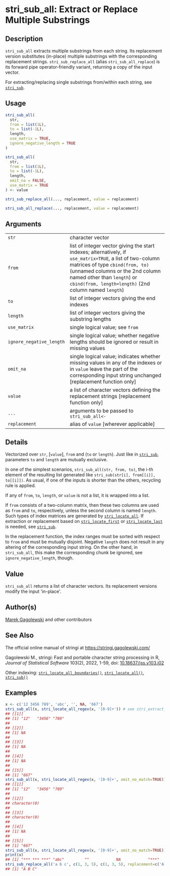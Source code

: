 # stri_sub_all: Extract or Replace Multiple Substrings

## Description

`stri_sub_all` extracts multiple substrings from each string. Its replacement version substitutes (in-place) multiple substrings with the corresponding replacement strings. `stri_sub_replace_all` (alias `stri_sub_all_replace`) is its forward pipe operator-friendly variant, returning a copy of the input vector.

For extracting/replacing single substrings from/within each string, see [`stri_sub`](stri_sub.md).

## Usage

``` r
stri_sub_all(
  str,
  from = list(1L),
  to = list(-1L),
  length,
  use_matrix = TRUE,
  ignore_negative_length = TRUE
)

stri_sub_all(
  str,
  from = list(1L),
  to = list(-1L),
  length,
  omit_na = FALSE,
  use_matrix = TRUE
) <- value

stri_sub_replace_all(..., replacement, value = replacement)

stri_sub_all_replace(..., replacement, value = replacement)
```

## Arguments

|                          |                                                                                                                                                                                                                                                                         |
|--------------------------|-------------------------------------------------------------------------------------------------------------------------------------------------------------------------------------------------------------------------------------------------------------------------|
| `str`                    | character vector                                                                                                                                                                                                                                                        |
| `from`                   | list of integer vector giving the start indexes; alternatively, if `use_matrix=TRUE`, a list of two-column matrices of type `cbind(from, to)` (unnamed columns or the 2nd column named other than `length`) or `cbind(from, length=length)` (2nd column named `length`) |
| `to`                     | list of integer vectors giving the end indexes                                                                                                                                                                                                                          |
| `length`                 | list of integer vectors giving the substring lengths                                                                                                                                                                                                                    |
| `use_matrix`             | single logical value; see `from`                                                                                                                                                                                                                                        |
| `ignore_negative_length` | single logical value; whether negative lengths should be ignored or result in missing values                                                                                                                                                                            |
| `omit_na`                | single logical value; indicates whether missing values in any of the indexes or in `value` leave the part of the corresponding input string unchanged \[replacement function only\]                                                                                     |
| `value`                  | a list of character vectors defining the replacement strings \[replacement function only\]                                                                                                                                                                              |
| `...`                    | arguments to be passed to `stri_sub_all<-`                                                                                                                                                                                                                              |
| `replacement`            | alias of `value` \[wherever applicable\]                                                                                                                                                                                                                                |

## Details

Vectorized over `str`, \[`value`\], `from` and (`to` or `length`). Just like in [`stri_sub`](stri_sub.md), parameters `to` and `length` are mutually exclusive.

In one of the simplest scenarios, `stri_sub_all(str, from, to)`, the i-th element of the resulting list generated like `stri_sub(str[i], from[[i]], to[[i]])`. As usual, if one of the inputs is shorter than the others, recycling rule is applied.

If any of `from`, `to`, `length`, or `value` is not a list, it is wrapped into a list.

If `from` consists of a two-column matrix, then these two columns are used as `from` and `to`, respectively, unless the second column is named `length`. Such types of index matrices are generated by [`stri_locate_all`](stri_locate.md). If extraction or replacement based on [`stri_locate_first`](stri_locate.md) or [`stri_locate_last`](stri_locate.md) is needed, see [`stri_sub`](stri_sub.md).

In the replacement function, the index ranges must be sorted with respect to `from` and must be mutually disjoint. Negative `length` does not result in any altering of the corresponding input string. On the other hand, in `stri_sub_all`, this make the corresponding chunk be ignored, see `ignore_negative_length`, though.

## Value

`stri_sub_all` returns a list of character vectors. Its replacement versions modify the input \'in-place\'.

## Author(s)

[Marek Gagolewski](https://www.gagolewski.com/) and other contributors

## See Also

The official online manual of <span class="pkg">stringi</span> at <https://stringi.gagolewski.com/>

Gagolewski M., <span class="pkg">stringi</span>: Fast and portable character string processing in R, *Journal of Statistical Software* 103(2), 2022, 1-59, doi: [10.18637/jss.v103.i02](https://doi.org/10.18637/jss.v103.i02)

Other indexing: [`stri_locate_all_boundaries()`](stri_locate_boundaries.md), [`stri_locate_all()`](stri_locate.md), [`stri_sub()`](stri_sub.md)

## Examples




```r
x <- c('12 3456 789', 'abc', '', NA, '667')
stri_sub_all(x, stri_locate_all_regex(x, '[0-9]+')) # see stri_extract_all
## [[1]]
## [1] "12"   "3456" "789" 
## 
## [[2]]
## [1] NA
## 
## [[3]]
## [1] NA
## 
## [[4]]
## [1] NA
## 
## [[5]]
## [1] "667"
stri_sub_all(x, stri_locate_all_regex(x, '[0-9]+', omit_no_match=TRUE))
## [[1]]
## [1] "12"   "3456" "789" 
## 
## [[2]]
## character(0)
## 
## [[3]]
## character(0)
## 
## [[4]]
## [1] NA
## 
## [[5]]
## [1] "667"
stri_sub_all(x, stri_locate_all_regex(x, '[0-9]+', omit_no_match=TRUE)) <- '***'
print(x)
## [1] "*** *** ***" "abc"         ""            NA            "***"
stri_sub_replace_all('a b c', c(1, 3, 5), c(1, 3, 5), replacement=c('A', 'B', 'C'))
## [1] "A B C"
```
